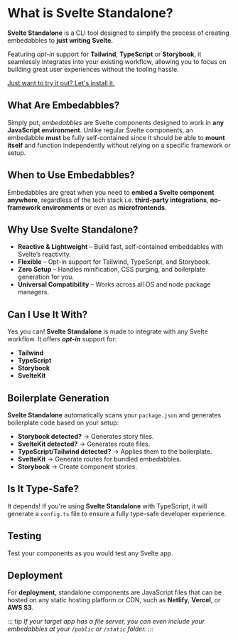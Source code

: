 # What is Svelte Standalone?

**Svelte Standalone** is a CLI tool designed to simplify the process of creating embedabbles to **just writing Svelte**.

Featuring _opt-in_ support for **Tailwind**, **TypeScript** or **Storybook**, it seamlessly integrates into your existing workflow, allowing you to focus on building great user experiences without the tooling hassle.

[Just want to try it out? Let's install it.](/install)

## What Are Embedabbles?

Simply put, _embedabbles_ are Svelte components designed to work in **any JavaScript environment**. Unlike regular Svelte components, an embedabble **must** be fully self-contained since it should be able to **mount itself** and function independently without relying on a specific framework or setup.

## When to Use Embedabbles?

Embedabbles are great when you need to **embed a Svelte component anywhere**, regardless of the tech stack i.e. **third-party integrations**, **no-framework environments** or even as **microfrontends**.

## Why Use Svelte Standalone?

- **Reactive & Lightweight** – Build fast, self-contained embeddables with Svelte’s reactivity.
- **Flexible** – Opt-in support for Tailwind, TypeScript, and Storybook.
- **Zero Setup** – Handles minification, CSS purging, and boilerplate generation for you.
- **Universal Compatibility** – Works across all OS and node package managers.

## Can I Use It With?

Yes you can! **Svelte Standalone** is made to integrate with any Svelte workflow. It offers **_opt-in_** support for:

- **Tailwind**
- **TypeScript**
- **Storybook**
- **SvelteKit**

## Boilerplate Generation

**Svelte Standalone** automatically scans your `package.json` and generates boilerplate code based on your setup:

- **Storybook detected?** → Generates story files.
- **SvelteKit detected?** → Generates route files.
- **TypeScript/Tailwind detected?** → Applies them to the boilerplate.
- **SvelteKit** → Generate routes for bundled embedabbles.
- **Storybook** → Create component stories.

## Is It Type-Safe?

It depends! If you're using **Svelte Standalone** with TypeScript, it will generate a `config.ts` file to ensure a fully type-safe developer experience.

## Testing

Test your components as you would test any Svelte app.

## Deployment

For **deployment**, standalone components are JavaScript files that can be hosted on any static hosting platform or CDN, such as **Netlify**, **Vercel**, or **AWS S3**.

::: tip
_If your target app has a file server, you can even include your embedabbles at your `/public` or `/static` folder._
:::
